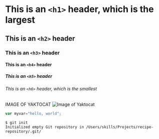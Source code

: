 # This is an `<h1>` header, which is the largest
## This is an `<h2>` header
### This is an `<h3>` header
#### This is an `<h4>` header
##### This is an `<h5>` header
###### This is an `<h6>` header, which is the smallest



IMAGE OF YAKTOCAT
![Image of Yaktocat](https://octodex.github.com/images/yaktocat.png)



```javascript
var myvar="hello, world";
```


```
$ git init
Initialized empty Git repository in /Users/skills/Projects/recipe-repository/.git/
```

